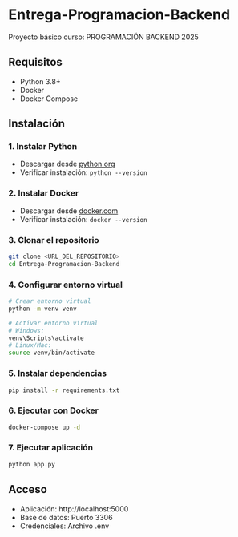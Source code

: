 # Entrega-Programacion-Backend
Proyecto básico curso: PROGRAMACIÓN BACKEND 2025

## Requisitos
- Python 3.8+
- Docker
- Docker Compose

## Instalación

### 1. Instalar Python
- Descargar desde [python.org](https://www.python.org/downloads/)
- Verificar instalación: `python --version`

### 2. Instalar Docker
- Descargar desde [docker.com](https://www.docker.com/get-started)
- Verificar instalación: `docker --version`

### 3. Clonar el repositorio
```bash
git clone <URL_DEL_REPOSITORIO>
cd Entrega-Programacion-Backend
```

### 4. Configurar entorno virtual
```bash
# Crear entorno virtual
python -m venv venv

# Activar entorno virtual
# Windows:
venv\Scripts\activate
# Linux/Mac:
source venv/bin/activate
```

### 5. Instalar dependencias
```bash
pip install -r requirements.txt
```

### 6. Ejecutar con Docker
```bash
docker-compose up -d
```

### 7. Ejecutar aplicación
```bash
python app.py
```

## Acceso
- Aplicación: http://localhost:5000
- Base de datos: Puerto 3306
- Credenciales: Archivo .env
